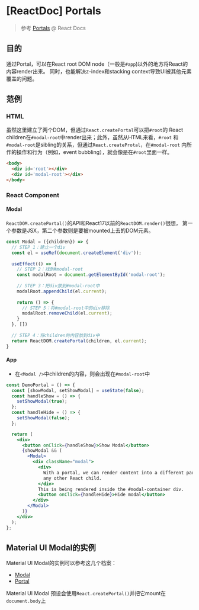 # [ReactDoc] Portals

> 参考 [Portals](https://legacy.reactjs.org/docs/portals.html) @ React Docs


## 目的

通过Portal，可以在React root DOM node（一般是```#app```)以外的地方将React的内容render出来。
同时，也能解决z-index和stacking context导致UI被其他元素覆盖的问题。


## 范例

### HTML

虽然这里建立了两个DOM，但通过```React.createPortal```可以把```#root```的
React children在```#modal-root```中render出来；此外，虽然从HTML来看，```#root```
和```#modal-root```是sibling的关系，但通过```React.createProtal```，在```#modal-root```
内所作的操作和行为（例如，event bubbling），就会像是在```#root```里面一样。

```html
<body>
  <div id='root'></div>
  <div id='modal-root'></div>
</body>
```

### React Component

#### Modal

```ReactDOM.createPortal()```的API和React17以前的```ReactDOM.render()```很想，
第一个参数是JSX，第二个参数则是要被mounted上去的DOM元素。

```jsx | pure
const Modal = ({children}) => {
  // STEP 1：建立一个div
  const el = useRef(document.createElement('div'));
  
  useEffect(() => {
    // STEP 2：找到#modal-root
    const modalRoot = document.getElementById('modal-root');
    
    // STEP 3：把div放到#modal-root中
    modalRoot.appendChild(el.current);
    
    return () => {
      // STEP 5：将#modal-root中的div移除
      modalRoot.removeChild(el.current);
    }
  }, [])
  
  // STEP 4：将children的内容放到div中
  return ReactDOM.createPortal(children, el.current);
}
```

#### App

- 在```<Modal />```中children的内容，则会出现在```#modal-root```中
```jsx | pure
const DemoPortal = () => {
  const [showModal, setShowModal] = useState(false);
  const handleShow = () => {
    setShowModal(true);
  };
  const handleHide = () => {
    setShowModal(false);
  };

  return (
    <div>
      <button onClick={handleShow}>Show Modal</button>
      {showModal && (
        <Modal>
          <div className="modal">
            <div>
              With a portal, we can render content into a different part of the DOM, as if it were
              any other React child.
            </div>
            This is being rendered inside the #modal-container div.
            <button onClick={handleHide}>Hide modal</button>
          </div>
        </Modal>
      )}
    </div>
  );
};
```

## Material UI Modal的实例

Material UI Modal的实例可以参考这几个档案：

- [Modal](https://github.com/mui/material-ui/tree/master/packages/mui-base/src/Modal)
- [Portal](https://github.com/mui/material-ui/tree/master/packages/mui-base/src/Portal)

Material UI Modal 预设会使用```React.createPortal()```并把它mount在```document.body```上
